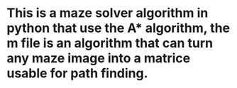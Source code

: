 # This is a maze solver algorithm in python that use the A* algorithm, the m file is an algorithm that can turn any maze image into a matrice usable for path finding.

